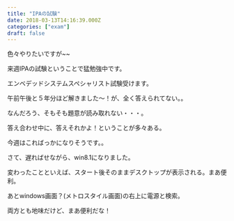 ```yaml
---
title: "IPAの試験"
date: 2018-03-13T14:16:39.000Z
categories: ["exam"]
draft: false
---
```


色々やりたいですが~~

来週IPAの試験ということで猛勉強中です。

エンベデッドシステムスペシャリスト試験受けます。

午前午後と５年分ほど解きました～！が、全く答えられてない。。



なんだろう、そもそも題意が読み取れない・・・。

答え合わせ中に、答えそれかよ！ということが多々ある。

今週はこればっかになりそうです。。

さて、遅ればせながら、win8.1になりました。

変わったことといえば、スタート後そのままデスクトップが表示される。まあ便利。

あとwindows画面？(メトロスタイル画面)の右上に電源と検索。

両方とも地味だけど、まあ便利だな！
